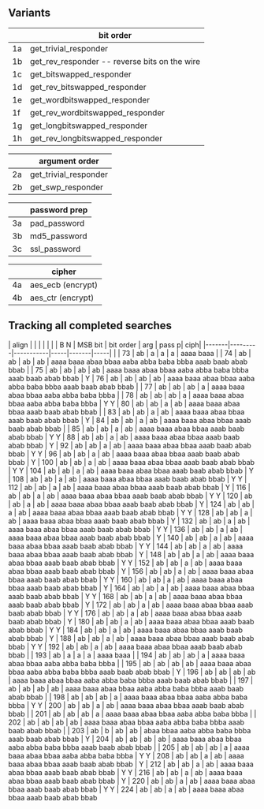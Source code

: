 ## Variants

|    | bit order |
|----|-----------|
| 1a | get_trivial_responder |
| 1b | get_rev_responder -- reverse bits on the wire |
| 1c | get_bitswapped_responder |
| 1d | get_rev_bitswapped_responder |
| 1e | get_wordbitswapped_responder |
| 1f | get_rev_wordbitswapped_responder |
| 1g | get_longbitswapped_responder |
| 1h | get_rev_longbitswapped_responder |

|    | argument order |
|----|----------------|
| 2a | get_trivial_responder |
| 2b | get_swp_responder |

|    | password prep |
|----|---------------|
| 3a | pad_password |
| 3b | md5_password |
| 3c | ssl_password |

|    | cipher |
|----| -------|
| 4a | aes_ecb (encrypt) |
| 4b | aes_ctr (encrypt) |

## Tracking all completed searches

| align |         |           |     |       |     |
| B  N  | MSB bit | bit order | arg | pass p| ciph|
|-------|---------|-----------|-----|-------|-----|
|       |  73     |  ab       |  a  |  a    | a   | aaaa baaa
|       |  74     |  ab       |  ab |  ab   | ab  | aaaa baaa abaa bbaa aaba abba baba bbba aaab baab abab bbab
|       |  75     |  ab       |  ab |  ab   | ab  | aaaa baaa abaa bbaa aaba abba baba bbba aaab baab abab bbab
|    Y  |  76     |  ab       |  ab |  ab   | ab  | aaaa baaa abaa bbaa aaba abba baba bbba aaab baab abab bbab
|       |  77     |  ab       |  ab |  ab   | a   | aaaa baaa abaa bbaa aaba abba baba bbba
|       |  78     |  ab       |  ab |  ab   | a   | aaaa baaa abaa bbaa aaba abba baba bbba
| Y  Y  |  80     |  ab       |  ab |  a    | ab  | aaaa baaa abaa bbaa                     aaab baab abab bbab
|       |  83     |  ab       |  ab |  a    | ab  | aaaa baaa abaa bbaa                     aaab baab abab bbab
|    Y  |  84     |  ab       |  ab |  a    | ab  | aaaa baaa abaa bbaa                     aaab baab abab bbab
|       |  85     |  ab       |  ab |  a    | ab  | aaaa baaa abaa bbaa                     aaab baab abab bbab
| Y  Y  |  88     | ab        |  ab |  a    | ab  | aaaa baaa abaa bbaa                     aaab baab abab bbab
|    Y  |  92     | ab        |  ab |  a    | ab  | aaaa baaa abaa bbaa                     aaab baab abab bbab
| Y  Y  |  96     | ab        |  ab |  a    | ab  | aaaa baaa abaa bbaa                     aaab baab abab bbab
|    Y  | 100     | ab        |  ab |  a    | ab  | aaaa baaa abaa bbaa                     aaab baab abab bbab
| Y  Y  | 104     | ab        |  ab |  a    | ab  | aaaa baaa abaa bbaa                     aaab baab abab bbab
|    Y  | 108     | ab        |  ab |  a    | ab  | aaaa baaa abaa bbaa                     aaab baab abab bbab
| Y  Y  | 112     | ab        |  ab |  a    | ab  | aaaa baaa abaa bbaa                     aaab baab abab bbab
|    Y  | 116     | ab        |  ab |  a    | ab  | aaaa baaa abaa bbaa                     aaab baab abab bbab
| Y  Y  | 120     | ab        |  ab |  a    | ab  | aaaa baaa abaa bbaa                     aaab baab abab bbab
|    Y  | 124     | ab        |  ab |  a    | ab  | aaaa baaa abaa bbaa                     aaab baab abab bbab
| Y  Y  | 128     | ab        |  ab |  a    | ab  | aaaa baaa abaa bbaa                     aaab baab abab bbab
|    Y  | 132     | ab        |  ab |  a    | ab  | aaaa baaa abaa bbaa                     aaab baab abab bbab
| Y  Y  | 136     | ab        |  ab |  a    | ab  | aaaa baaa abaa bbaa                     aaab baab abab bbab
|    Y  | 140     | ab        |  ab |  a    | ab  | aaaa baaa abaa bbaa                     aaab baab abab bbab
| Y  Y  | 144     | ab        |  ab |  a    | ab  | aaaa baaa abaa bbaa                     aaab baab abab bbab
|    Y  | 148     | ab        |  ab |  a    | ab  | aaaa baaa abaa bbaa                     aaab baab abab bbab
| Y  Y  | 152     | ab        |  ab |  a    | ab  | aaaa baaa abaa bbaa                     aaab baab abab bbab
|    Y  | 156     | ab        |  ab |  a    | ab  | aaaa baaa abaa bbaa                     aaab baab abab bbab
| Y  Y  | 160     | ab        |  ab |  a    | ab  | aaaa baaa abaa bbaa                     aaab baab abab bbab
|    Y  | 164     | ab        |  ab |  a    | ab  | aaaa baaa abaa bbaa                     aaab baab abab bbab
| Y  Y  | 168     | ab        |  ab |  a    | ab  | aaaa baaa abaa bbaa                     aaab baab abab bbab
|    Y  | 172     | ab        |  ab |  a    | ab  | aaaa baaa abaa bbaa                     aaab baab abab bbab
| Y  Y  | 176     | ab        |  ab |  a    | ab  | aaaa baaa abaa bbaa                     aaab baab abab bbab
|    Y  | 180     | ab        |  ab |  a    | ab  | aaaa baaa abaa bbaa                     aaab baab abab bbab
| Y  Y  | 184     | ab        |  ab |  a    | ab  | aaaa baaa abaa bbaa                     aaab baab abab bbab
|    Y  | 188     | ab        |  ab |  a    | ab  | aaaa baaa abaa bbaa                     aaab baab abab bbab
| Y  Y  | 192     | ab        |  ab |  a    | ab  | aaaa baaa abaa bbaa                     aaab baab abab bbab
|       | 193     |  ab       |  a  |  a    | a   | aaaa baaa
|       | 194     |  ab       |  ab |  ab   | a   | aaaa baaa abaa bbaa aaba abba baba bbba
|       | 195     |  ab       |  ab |  ab   | ab  | aaaa baaa abaa bbaa aaba abba baba bbba aaab baab abab bbab
|    Y  | 196     |  ab       |  ab |  ab   | ab  | aaaa baaa abaa bbaa aaba abba baba bbba aaab baab abab bbab
|       | 197     |  ab       |  ab |  ab   | ab  | aaaa baaa abaa bbaa aaba abba baba bbba aaab baab abab bbab
|       | 198     |  ab       |  ab |  ab   | a   | aaaa baaa abaa bbaa aaba abba baba bbba
| Y  Y  | 200     |  ab       |  ab |  a    | ab  | aaaa baaa abaa bbaa                     aaab baab abab bbab
|       | 201     |  ab       |  ab |  ab   | a   | aaaa baaa abaa bbaa aaba abba baba bbba
|       | 202     |  ab       |  ab |  ab   | ab  | aaaa baaa abaa bbaa aaba abba baba bbba aaab baab abab bbab
|       | 203     |  ab       |   b |  ab   | ab  |           abaa bbaa aaba abba baba bbba aaab baab abab bbab
|    Y  | 204     |  ab       |  ab |  ab   | ab  | aaaa baaa abaa bbaa aaba abba baba bbba aaab baab abab bbab
|       | 205     |  ab       |  ab |  ab   | a   | aaaa baaa abaa bbaa aaba abba baba bbba
| Y  Y  | 208     |  ab       |  ab |  a    | ab  | aaaa baaa abaa bbaa                      aaab baab abab bbab
|    Y  | 212     |  ab       |  ab |  a    | ab  | aaaa baaa abaa bbaa                      aaab baab abab bbab
| Y  Y  | 216     |  ab       |  ab |  a    | ab  | aaaa baaa abaa bbaa                      aaab baab abab bbab
|    Y  | 220     |  ab       |  ab |  a    | ab  | aaaa baaa abaa bbaa                      aaab baab abab bbab
| Y  Y  | 224     |  ab       |  ab |  a    | ab  | aaaa baaa abaa bbaa                      aaab baab abab bbab
